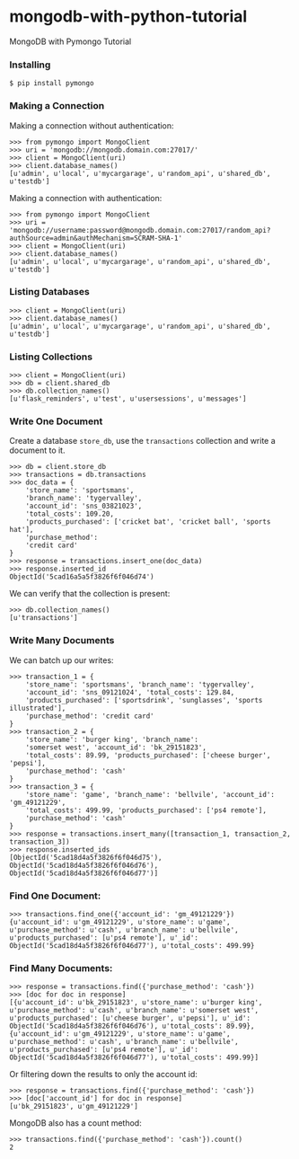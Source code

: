 # mongodb-with-python-tutorial
MongoDB with Pymongo Tutorial

### Installing

```
$ pip install pymongo
```

### Making a Connection

Making a connection without authentication:

```
>>> from pymongo import MongoClient
>>> uri = 'mongodb://mongodb.domain.com:27017/'
>>> client = MongoClient(uri)
>>> client.database_names()
[u'admin', u'local', u'mycargarage', u'random_api', u'shared_db', u'testdb']
```

Making a connection with authentication:

```
>>> from pymongo import MongoClient
>>> uri = 'mongodb://username:password@mongodb.domain.com:27017/random_api?authSource=admin&authMechanism=SCRAM-SHA-1'
>>> client = MongoClient(uri)
>>> client.database_names()
[u'admin', u'local', u'mycargarage', u'random_api', u'shared_db', u'testdb']
```

### Listing Databases


```
>>> client = MongoClient(uri)
>>> client.database_names()
[u'admin', u'local', u'mycargarage', u'random_api', u'shared_db', u'testdb']
```

### Listing Collections

```
>>> client = MongoClient(uri)
>>> db = client.shared_db
>>> db.collection_names()
[u'flask_reminders', u'test', u'usersessions', u'messages']
```

### Write One Document 

Create a database `store_db`, use the `transactions` collection and write a document to it.

```
>>> db = client.store_db
>>> transactions = db.transactions
>>> doc_data = {
    'store_name': 'sportsmans', 
    'branch_name': 'tygervalley', 
    'account_id': 'sns_03821023', 
    'total_costs': 109.20, 
    'products_purchased': ['cricket bat', 'cricket ball', 'sports hat'], 
    'purchase_method': 
    'credit card'
}
>>> response = transactions.insert_one(doc_data)
>>> response.inserted_id
ObjectId('5cad16a5a5f3826f6f046d74')
```

We can verify that the collection is present:

```
>>> db.collection_names()
[u'transactions']
```

### Write Many Documents

We can batch up our writes:

```
>>> transaction_1 = {
    'store_name': 'sportsmans', 'branch_name': 'tygervalley', 
    'account_id': 'sns_09121024', 'total_costs': 129.84, 
    'products_purchased': ['sportsdrink', 'sunglasses', 'sports illustrated'], 
    'purchase_method': 'credit card'
}
>>> transaction_2 = {
    'store_name': 'burger king', 'branch_name': 
    'somerset west', 'account_id': 'bk_29151823', 
    'total_costs': 89.99, 'products_purchased': ['cheese burger', 'pepsi'], 
    'purchase_method': 'cash'
}
>>> transaction_3 = {
    'store_name': 'game', 'branch_name': 'bellvile', 'account_id': 'gm_49121229', 
    'total_costs': 499.99, 'products_purchased': ['ps4 remote'], 
    'purchase_method': 'cash'
}
>>> response = transactions.insert_many([transaction_1, transaction_2, transaction_3])
>>> response.inserted_ids
[ObjectId('5cad18d4a5f3826f6f046d75'), ObjectId('5cad18d4a5f3826f6f046d76'), ObjectId('5cad18d4a5f3826f6f046d77')]
```

### Find One Document:

```
>>> transactions.find_one({'account_id': 'gm_49121229'})
{u'account_id': u'gm_49121229', u'store_name': u'game', u'purchase_method': u'cash', u'branch_name': u'bellvile', u'products_purchased': [u'ps4 remote'], u'_id': ObjectId('5cad18d4a5f3826f6f046d77'), u'total_costs': 499.99}
```

### Find Many Documents:

```
>>> response = transactions.find({'purchase_method': 'cash'})
>>> [doc for doc in response]
[{u'account_id': u'bk_29151823', u'store_name': u'burger king', u'purchase_method': u'cash', u'branch_name': u'somerset west', u'products_purchased': [u'cheese burger', u'pepsi'], u'_id': ObjectId('5cad18d4a5f3826f6f046d76'), u'total_costs': 89.99}, {u'account_id': u'gm_49121229', u'store_name': u'game', u'purchase_method': u'cash', u'branch_name': u'bellvile', u'products_purchased': [u'ps4 remote'], u'_id': ObjectId('5cad18d4a5f3826f6f046d77'), u'total_costs': 499.99}]
```

Or filtering down the results to only the account id:

```
>>> response = transactions.find({'purchase_method': 'cash'})
>>> [doc['account_id'] for doc in response]
[u'bk_29151823', u'gm_49121229']
```

MongoDB also has a count method:

```
>>> transactions.find({'purchase_method': 'cash'}).count()
2
```

